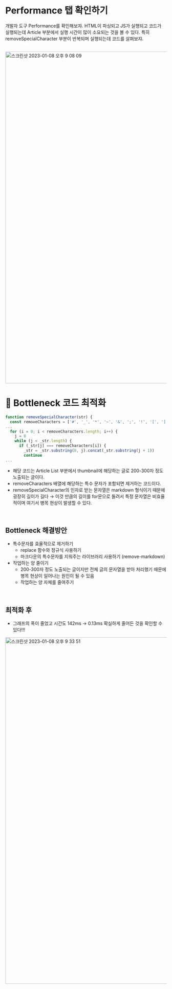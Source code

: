 # Performance 탭 확인하기
개발자 도구 Performance를 확인해보쟈. HTML이 파싱되고 JS가 실행되고 코드가 실행되는데 Article 부분에서 실행 시간이 많이 소요되는 것을 볼 수 있다. 특히 removeSpecialCharacter 부분이 반복되며 실행되는데 코드를 살펴보쟈.


<br/>

<img width="1032" alt="스크린샷 2023-01-08 오후 9 08 09" src="https://user-images.githubusercontent.com/104333249/211195227-c2b9e779-ec7f-40db-b30e-50d7ccfc99ee.png">

<br/>

# 🍾 Bottleneck 코드 최적화 
```js
function removeSpecialCharacter(str) {
  const removeCharacters = ['#', '_', '*', '~', '&', ';', '!', '[', ']', '`', '>', '\n', '=', '-']
...
  for (i = 0; i < removeCharacters.length; i++) {
    j = 0
    while (j < _str.length) {
      if (_str[j] === removeCharacters[i]) {
        _str = _str.substring(0, j).concat(_str.substring(j + 1))
        continue
...
```
* 해당 코드는 Article List 부분에서 thumbnail에 해당하는 글로 200-300자 정도 노출되는 글이다.
* removeCharacters 배열에 해당하는 특수 문자가 포함되면 제거하는 코드이다.
* removeSpecialCharacter의 인자로 받는 문자열은 markdown 형식이기 때문에 굉장히 길이가 길다 → 이것 만큼의 길이를 for문으로 돌려서 특정 문자열은 비효율 적이며 여기서 병목 현상이 발생할 수 있다.

<br/>

## Bottleneck 해결방안
* 특수문자를 효율적으로 제거하기
  * replace 함수와 정규식 사용하기
  * 마크다운의 특수문자를 지워주는 라이브러리 사용하기 (remove-markdown)   
* 작업하는 양 줄이기 
  * 200-300자 정도 노출되는 글이지만 전체 글의 문자열을 받아 처리했기 때문에 병목 현상이 일어나는 원인이 될 수 있음 
  * 작업하는 양 자체를 줄여주기

<br/>

## 최적화 후
* 그래프의 폭이 줄었고 시간도 142ms → 0.13ms 확실하게 줄어든 것을 확인할 수 있다!!! <br/>
<img width="1078" alt="스크린샷 2023-01-08 오후 9 33 51" src="https://user-images.githubusercontent.com/104333249/211196254-7ae02999-2331-454b-a7c8-ac915159604c.png">

<br/>
<br/>
